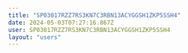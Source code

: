 ```yaml
---
title: "SP03017RZZ7RS3KN7C3RBN13ACYGGSH1ZKP5SSH4"
date: 2024-05-03T07:27:16.867Z
user: SP03017RZZ7RS3KN7C3RBN13ACYGGSH1ZKP5SSH4
layout: "users"
---
```

    